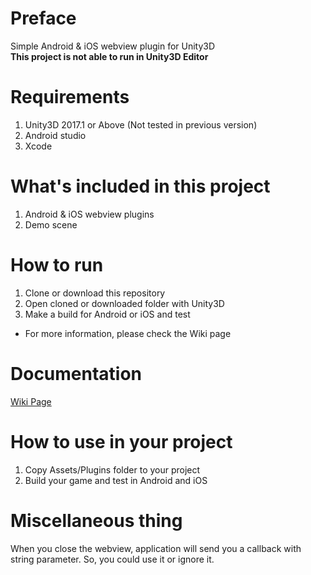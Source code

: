 # Preface

Simple Android & iOS webview plugin for Unity3D<br/>
**This project is not able to run in Unity3D Editor**

# Requirements
1. Unity3D 2017.1 or Above (Not tested in previous version)
2. Android studio
3. Xcode

# What's included in this project
1. Android & iOS webview plugins
2. Demo scene

# How to run

1. Clone or download this repository
2. Open cloned or downloaded folder with Unity3D
3. Make a build for Android or iOS and test
- For more information, please check the Wiki page

# Documentation

[Wiki Page](https://github.com/Wizcorp/WebViewForUnity3D/wiki)

# How to use in your project

1. Copy Assets/Plugins folder to your project
2. Build your game and test in Android and iOS

# Miscellaneous thing

When you close the webview, application will send you a callback with string parameter.
So, you could use it or ignore it.